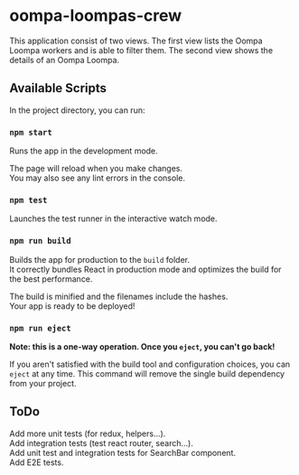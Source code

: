 # oompa-loompas-crew

This application consist of two views. The first view lists the Oompa Loompa workers and is able to filter them. The second view shows the details of an Oompa Loompa.

## Available Scripts

In the project directory, you can run:

### `npm start`

Runs the app in the development mode.

The page will reload when you make changes.\
You may also see any lint errors in the console.

### `npm test`

Launches the test runner in the interactive watch mode.

### `npm run build`

Builds the app for production to the `build` folder.\
It correctly bundles React in production mode and optimizes the build for the best performance.

The build is minified and the filenames include the hashes.\
Your app is ready to be deployed!

### `npm run eject`

**Note: this is a one-way operation. Once you `eject`, you can't go back!**

If you aren't satisfied with the build tool and configuration choices, you can `eject` at any time. This command will remove the single build dependency from your project.

## ToDo

Add more unit tests (for redux, helpers...).  
Add integration tests (test react router, search...).  
Add unit test and integration tests for SearchBar component.  
Add E2E tests.
